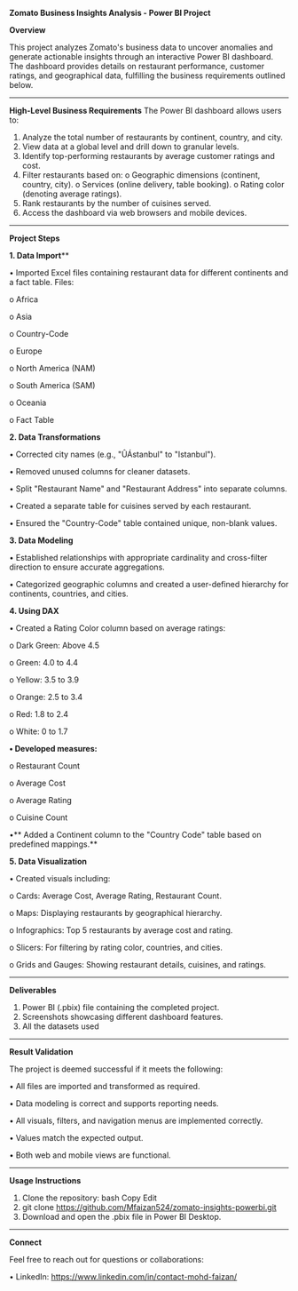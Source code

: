**Zomato Business Insights Analysis - Power BI Project**

**Overview**

This project analyzes Zomato's business data to uncover anomalies and generate actionable insights through an interactive Power BI dashboard. The dashboard provides details on restaurant performance, customer ratings, and geographical data, fulfilling the business requirements outlined below.
________________________________________
**High-Level Business Requirements**
The Power BI dashboard allows users to:
1.	Analyze the total number of restaurants by continent, country, and city.
2.	View data at a global level and drill down to granular levels.
3.	Identify top-performing restaurants by average customer ratings and cost.
4.	Filter restaurants based on:
o	Geographic dimensions (continent, country, city).
o	Services (online delivery, table booking).
o	Rating color (denoting average ratings).
5.	Rank restaurants by the number of cuisines served.
6.	Access the dashboard via web browsers and mobile devices.
________________________________________
**Project Steps**

**1. Data Import****

•	Imported Excel files containing restaurant data for different continents and a fact table.
Files:

o	Africa

o	Asia

o	Country-Code

o	Europe

o	North America (NAM)

o	South America (SAM)

o	Oceania

o	Fact Table

**2. Data Transformations**

•	Corrected city names (e.g., "ÛÁstanbul" to "Istanbul").

•	Removed unused columns for cleaner datasets.

•	Split "Restaurant Name" and "Restaurant Address" into separate columns.

•	Created a separate table for cuisines served by each restaurant.

•	Ensured the "Country-Code" table contained unique, non-blank values.

**3. Data Modeling**

•	Established relationships with appropriate cardinality and cross-filter direction to ensure accurate aggregations.

•	Categorized geographic columns and created a user-defined hierarchy for continents, countries, and cities.

**4. Using DAX**

•	Created a Rating Color column based on average ratings:

o	Dark Green: Above 4.5

o	Green: 4.0 to 4.4

o	Yellow: 3.5 to 3.9

o	Orange: 2.5 to 3.4

o	Red: 1.8 to 2.4

o	White: 0 to 1.7

**•	Developed measures:**

o	Restaurant Count

o	Average Cost

o	Average Rating

o	Cuisine Count

•**	Added a Continent column to the "Country Code" table based on predefined mappings.**

**5. Data Visualization**

•	Created visuals including:

o	Cards: Average Cost, Average Rating, Restaurant Count.

o	Maps: Displaying restaurants by geographical hierarchy.

o	Infographics: Top 5 restaurants by average cost and rating.

o	Slicers: For filtering by rating color, countries, and cities.

o	Grids and Gauges: Showing restaurant details, cuisines, and ratings.

________________________________________
**Deliverables**

1.	Power BI (.pbix) file containing the completed project.
2.	Screenshots showcasing different dashboard features.
3.	All the datasets used
________________________________________
**Result Validation**

The project is deemed successful if it meets the following:

•	All files are imported and transformed as required.

•	Data modeling is correct and supports reporting needs.

•	All visuals, filters, and navigation menus are implemented correctly.

•	Values match the expected output.

•	Both web and mobile views are functional.
________________________________________
**Usage Instructions**
1.	Clone the repository: bash Copy Edit
2.  git clone https://github.com/Mfaizan524/zomato-insights-powerbi.git  
3.	Download and open the .pbix file in Power BI Desktop.
________________________________________
**Connect**

Feel free to reach out for questions or collaborations:

•	LinkedIn: https://www.linkedin.com/in/contact-mohd-faizan/

